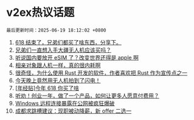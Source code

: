 # v2ex热议话题

`最后更新时间：2025-06-19 18:12:02 +0800`

1. [618 结束了，兄弟们都买了啥东西，分享下。](https://www.v2ex.com/t/1139619)
1. [兄弟们一直想入手大疆无人机应该买吗？](https://www.v2ex.com/t/1139574)
1. [听说国内要放开 eSIM 了？改变世界还得是 apple 啊](https://www.v2ex.com/t/1139598)
1. [相亲对象跟人机一样，真的很内耗啊](https://www.v2ex.com/t/1139629)
1. [很奇怪，为什么使用 Rust 开发的软件，作者喜欢把 Rust 作为宣传点之一](https://www.v2ex.com/t/1139502)
1. [今天晚上竟然用无人机拍到了闪电！](https://www.v2ex.com/t/1139546)
1. [[年经贴]今年 618 你买了啥](https://www.v2ex.com/t/1139620)
1. [听劝！创业一年，做了一个产品，如何让更多人愿意付费用？](https://www.v2ex.com/t/1139572)
1. [Windows 远程连接暴露在公网被疯狂爆破](https://www.v2ex.com/t/1139552)
1. [成都求跳槽建议：现职被动降薪，新 offer 二选一](https://www.v2ex.com/t/1139531)


